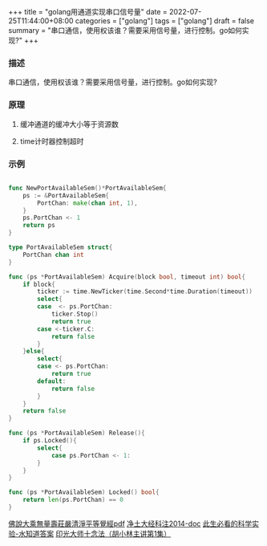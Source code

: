 +++
title = "golang用通道实现串口信号量"
date = 2022-07-25T11:44:00+08:00
categories = ["golang"]
tags = ["golang"]
draft = false
summary = "串口通信，使用权该谁？需要采用信号量，进行控制。go如何实现?"
+++

### 描述

串口通信，使用权该谁？需要采用信号量，进行控制。go如何实现?


### 原理

1. 缓冲通道的缓冲大小等于资源数

2. time计时器控制超时


### 示例

```go

func NewPortAvailableSem()*PortAvailableSem{
	ps := &PortAvailableSem{
		PortChan: make(chan int, 1),
	}
	ps.PortChan <- 1
	return ps
}

type PortAvailableSem struct{
	PortChan chan int
}

func (ps *PortAvailableSem) Acquire(block bool, timeout int) bool{
	if block{
		ticker := time.NewTicker(time.Second*time.Duration(timeout))
		select{
		case  <- ps.PortChan:
			ticker.Stop()
			return true
		case <-ticker.C:
			return false
		}
	}else{
		select{
		case <- ps.PortChan:
			return true
		default:
			return false
		}
	}
	return false
}

func (ps *PortAvailableSem) Release(){
	if ps.Locked(){
		select{
			case ps.PortChan <- 1:
		}
	}
}

func (ps *PortAvailableSem) Locked() bool{
	return len(ps.PortChan) == 0
}

```

[佛說大乘無量壽莊嚴清淨平等覺經pdf](http://www.sxjy360.top/page-download/)
[净土大经科注2014-doc](http://www.sxjy360.top/page-download/)
[此生必看的科学实验-水知道答案](http://www.sxjy360.top/page-download/)
[印光大师十念法（胡小林主讲第1集）](http://www.sxjy360.top/page-download/)

